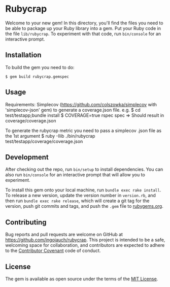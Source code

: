 # Rubycrap

Welcome to your new gem! In this directory, you'll find the files you need to be able to package up your Ruby library into a gem. Put your Ruby code in the file `lib/rubycrap`. To experiment with that code, run `bin/console` for an interactive prompt.


## Installation


To build the gem you need to do:

	$ gem build rubycrap.gemspec

## Usage

Requirements: Simplecov (https://github.com/colszowka/simplecov with 'simplecov-json' gem) to generate a coverage.json file.
e.g.
	$ cd test/testapp;bundle install
	$ COVERAGE=true rspec spec
	=> Should result in coverage/coverage.json

To generate the rubycrap metric you need to pass a simplecov .json file as the 1st argument
	$ ruby -Ilib ./bin/rubycrap test/testapp/coverage/coverage.json


## Development

After checking out the repo, run `bin/setup` to install dependencies. You can also run `bin/console` for an interactive prompt that will allow you to experiment.

To install this gem onto your local machine, run `bundle exec rake install`. To release a new version, update the version number in `version.rb`, and then run `bundle exec rake release`, which will create a git tag for the version, push git commits and tags, and push the `.gem` file to [rubygems.org](https://rubygems.org).

## Contributing

Bug reports and pull requests are welcome on GitHub at https://github.com/ingojauch/rubycrap. This project is intended to be a safe, welcoming space for collaboration, and contributors are expected to adhere to the [Contributor Covenant](contributor-covenant.org) code of conduct.


## License

The gem is available as open source under the terms of the [MIT License](http://opensource.org/licenses/MIT).
